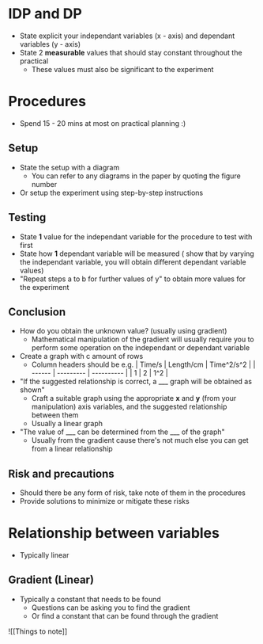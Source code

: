 # IDP and DP

- State explicit your independant variables (x - axis) and dependant variables (y - axis)
- State 2 **measurable** values that should stay constant throughout the practical
	- These values must also be significant to the experiment

# Procedures

- Spend 15 - 20 mins at most on practical planning :)

## Setup

- State the setup with a diagram
	- You can refer to any diagrams in the paper by quoting the figure number
- Or setup the experiment using step-by-step instructions

## Testing

- State **1** value for the independant variable for the procedure to test with first
- State how **1** dependant variable will be measured ( show that by varying the independant variable, you will obtain different dependant variable values)
- "Repeat steps a to b for further values of y" to obtain more values for the experiment

## Conclusion

- How do you obtain the unknown value? (usually using gradient)
	- Mathematical manipulation of the gradient will usually require you to perform some operation on the independant or dependant variable
- Create a graph with c amount of rows
	- Column headers should be e.g.
| Time/s | Length/cm | Time^2/s^2 |
| ------ | --------- | ---------- |
| 1      | 2         | 1^2           |
- "If the suggested relationship is correct, a ___ graph will be obtained as shown"
	- Craft a suitable graph using the appropriate **x** and **y** (from your manipulation) axis variables, and the suggested relationship between them
	- Usually a linear graph
- "The value of ___ can be determined from the ___ of the graph"
	- Usually from the gradient cause there's not much else you can get from a linear relationship

## Risk and precautions

- Should there be any form of risk, take note of them in the procedures
- Provide solutions to minimize or mitigate these risks

# Relationship between variables

- Typically linear

## Gradient (Linear)

- Typically a constant that needs to be found
	- Questions can be asking you to find the gradient
	- Or find a constant that can be found through the gradient

![[Things to note]]